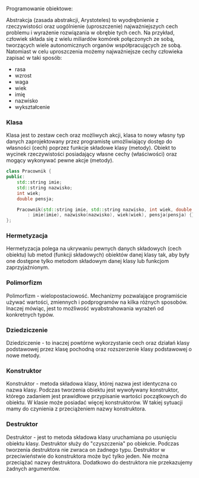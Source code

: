 Programowanie obiektowe:

Abstrakcja (zasada abstrakcji, Arystoteles) to wyodrębnienie z rzeczywistości oraz uogólnienie (uproszczenie) najważniejszych cech problemu
i wyrażenie rozwiązania w obrębie tych cech. Na przykład, człowiek składa się z wielu miliardów komórek połączonych ze sobą,
tworzących wiele autonomicznych organów współpracujących ze sobą. Natomiast w celu uproszczenia możemy najważniejsze cechy człowieka zapisać w taki sposób:
* rasa
* wzrost
* waga
* wiek
* imię
* nazwisko
* wykształcenie

### Klasa
Klasa jest to zestaw cech oraz możliwych akcji, klasa to nowy własny typ danych zaprojektowany przez programistę umożliwiający dostęp do własności (cech)
poprzez funkcje składowe klasy (metody).
Obiekt to wycinek rzeczywistości posiadający własne cechy (właściwości) oraz mogący wykonywać pewne akcje (metody).

```cpp
class Pracownik {
public:
    std::string imie;
    std::string nazwisko;
    int wiek;
    double pensja;

    Pracownik(std::string imie, std::string nazwisko, int wiek, double pensja)
        : imie(imie), nazwisko(nazwisko), wiek(wiek), pensja(pensja) {}
};
```

### Hermetyzacja
Hermetyzacja polega na ukrywaniu pewnych danych składowych (cech obiektu) lub metod (funkcji składowych) obiektów danej klasy tak, aby były one dostępne tylko metodom składowym danej klasy lub funkcjom zaprzyjaźnionym.

### Polimorfizm
Polimorfizm - wielopostaciowość. Mechanizmy pozwalające programiście używać wartości, zmiennych i podprogramów na kilka różnych sposobów. Inaczej mówiąc, jest to możliwość wyabstrahowania wyrażeń od konkretnych typów.

### Dziedziczenie
Dziedziczenie - to inaczej powtórne wykorzystanie cech oraz działań klasy podstawowej przez klasę pochodną oraz rozszerzenie klasy podstawowej o nowe metody.

### Konstruktor
Konstruktor - metoda składowa klasy, której nazwa jest identyczna co nazwa klasy. Podczas tworzenia obiektu jest wywoływany konstruktor, którego zadaniem jest prawidłowe przypisanie wartości początkowych do obiektu. W klasie może posiadać więcej konstruktorów. W takiej sytuacji mamy do czynienia z przeciążeniem nazwy konstruktora.

### Destruktor
Destruktor - jest to metoda składowa klasy uruchamiana po usunięciu obiektu klasy. Destruktor służy do "czyszczenia" po obiekcie. Podczas tworzenia destruktora nie zwraca on żadnego typu. Destruktor w przeciwieństwie do konstruktora może być tylko jeden. Nie można przeciążać nazwy destruktora. Dodatkowo do destruktora nie przekazujemy żadnych argumentów.
